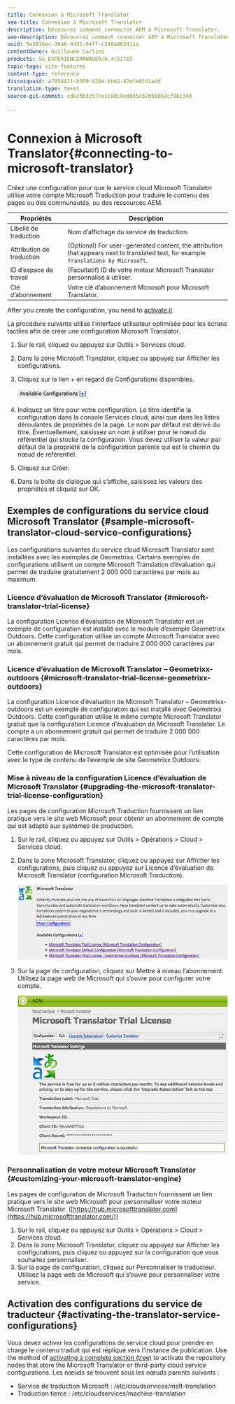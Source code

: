 ```yaml
---
title: Connexion à Microsoft Translator
seo-title: Connexion à Microsoft Translator
description: Découvrez comment connecter AEM à Microsoft Translator.
seo-description: Découvrez comment connecter AEM à Microsoft Translator.
uuid: 5e3916ec-36a0-4d31-94ff-c340a462411a
contentOwner: Guillaume Carlino
products: SG_EXPERIENCEMANAGER/6.4/SITES
topic-tags: site-features
content-type: reference
discoiquuid: a7958411-b509-428e-bbe2-42efe8fd1add
translation-type: tm+mt
source-git-commit: cdec5b3c57ce1c80c0ed6b5cb7650b52cf9bc340

---
```



# Connexion à Microsoft Translator{#connecting-to-microsoft-translator}

Créez une configuration pour que le service cloud Microsoft Translator utilise votre compte Microsoft Traduction pour traduire le contenu des pages ou des communautés, ou des ressources AEM.

| Propriétés | Description |
|---|---|
| Libellé de traduction | Nom d’affichage du service de traduction. |
| Attribution de traduction | (Optional) For user-generated content, the attribution that appears next to translated text, for example `Translations by Microsoft`. |
| ID d’espace de travail | (Facultatif) ID de votre moteur Microsoft Translator personnalisé à utiliser. |
| Clé d’abonnement | Votre clé d’abonnement Microsoft pour Microsoft Translator. |

After you create the configuration, you need to [activate it](/help/sites-administering/tc-msconf.md#activating-the-translator-service-configurations).

La procédure suivante utilise l’interface utilisateur optimisée pour les écrans tactiles afin de créer une configuration Microsoft Translator.

1. Sur le rail, cliquez ou appuyez sur Outils > Services cloud.
1. Dans la zone Microsoft Translator, cliquez ou appuyez sur Afficher les configurations.
1. Cliquez sur le lien + en regard de Configurations disponibles.

   ![chlimage_1-382](assets/chlimage_1-382.png)

1. Indiquez un titre pour votre configuration. Le titre identifie la configuration dans la console Services cloud, ainsi que dans les listes déroulantes de propriétés de la page. Le nom par défaut est dérivé du titre. Éventuellement, saisissez un nom à utiliser pour le nœud du référentiel qui stocke la configuration. Vous devez utiliser la valeur par défaut de la propriété de la configuration parente qui est le chemin du nœud de référentiel.
1. Cliquez sur Créer.
1. Dans la boîte de dialogue qui s’affiche, saisissez les valeurs des propriétés et cliquez sur OK.

## Exemples de configurations du service cloud Microsoft Translator {#sample-microsoft-translator-cloud-service-configurations}

Les configurations suivantes du service cloud Microsoft Translator sont installées avec les exemples de Geometrixx. Certains exemples de configurations utilisent un compte Microsoft Translation d’évaluation qui permet de traduire gratuitement 2 000 000 caractères par mois au maximum.

### Licence d’évaluation de Microsoft Translator {#microsoft-translator-trial-license}

La configuration Licence d’évaluation de Microsoft Translator est un exemple de configuration est installé avec le module d’exemple Geometrixx Outdoors. Cette configuration utilise un compte Microsoft Translator avec un abonnement gratuit qui permet de traduire 2 000 000 caractères par mois.

### Licence d’évaluation de Microsoft Translator – Geometrixx-outdoors {#microsoft-translator-trial-license-geometrixx-outdoors}

La configuration Licence d’évaluation de Microsoft Translator – Geometrixx-outdoors est un exemple de configuration qui est installé avec Geometrixx Outdoors. Cette configuration utilise le même compte Microsoft Translator gratuit que la configuration Licence d’évaluation de Microsoft Translator. Le compte a un abonnement gratuit qui permet de traduire 2 000 000 caractères par mois.

Cette configuration de Microsoft Translator est optimisée pour l’utilisation avec le type de contenu de l’exemple de site Geometrixx Outdoors.

### Mise à niveau de la configuration Licence d’évaluation de Microsoft Translator {#upgrading-the-microsoft-translator-trial-license-configuration}

Les pages de configuration Microsoft Traduction fournissent un lien pratique vers le site web Microsoft pour obtenir un abonnement de compte qui est adapté aux systèmes de production.

1. Sur le rail, cliquez ou appuyez sur Outils > Opérations > Cloud > Services cloud.
1. Dans la zone Microsoft Translator, cliquez ou appuyez sur Afficher les configurations, puis cliquez ou appuyez sur Licence d’évaluation de Microsoft Translator (configuration Microsoft Traduction).

   ![chlimage_1-383](assets/chlimage_1-383.png)

1. Sur la page de configuration, cliquez sur Mettre à niveau l’abonnement. Utilisez la page web de Microsoft qui s’ouvre pour configurer votre compte.

   ![chlimage_1-384](assets/chlimage_1-384.png)

### Personnalisation de votre moteur Microsoft Translator {#customizing-your-microsoft-translator-engine}

Les pages de configuration de Microsoft Traduction fournissent un lien pratique vers le site web Microsoft pour personnaliser votre moteur Microsoft Translator. ([https://hub.microsofttranslator.com](https://hub.microsofttranslator.com/))

1. Sur le rail, cliquez ou appuyez sur Outils > Opérations > Cloud > Services cloud.
1. Dans la zone Microsoft Translator, cliquez ou appuyez sur Afficher les configurations, puis cliquez ou appuyez sur la configuration que vous souhaitez personnaliser.
1. Sur la page de configuration, cliquez sur Personnaliser le traducteur. Utilisez la page web de Microsoft qui s’ouvre pour personnaliser votre service.

## Activation des configurations du service de traducteur {#activating-the-translator-service-configurations}

Vous devez activer les configurations de service cloud pour prendre en charge le contenu traduit qui est répliqué vers l’instance de publication. Use the method of [activating a complete section (tree)](/help/sites-authoring/publishing-pages.md#publishing-and-unpublishing-a-tree) to activate the repository nodes that store the Microsoft Translator or third-party cloud service configurations. Les nœuds se trouvent sous les nœuds parents suivants :

* Service de traduction Microsoft : /etc/cloudservices/msft-translation
* Traduction tierce : /etc/cloudservices/machine-translation

